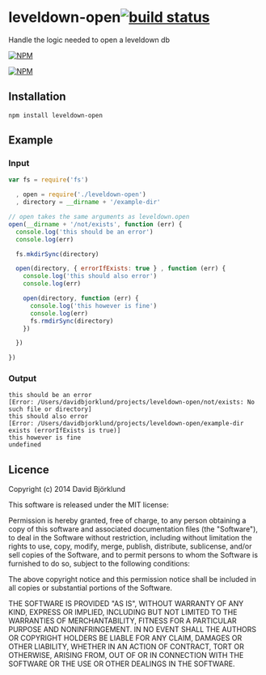 # leveldown-open[![build status](https://secure.travis-ci.org/kesla/leveldown-open.svg)](http://travis-ci.org/kesla/leveldown-open)

Handle the logic needed to open a leveldown db

[![NPM](https://nodei.co/npm/leveldown-open.png?downloads&stars)](https://nodei.co/npm/leveldown-open/)

[![NPM](https://nodei.co/npm-dl/leveldown-open.png)](https://nodei.co/npm/leveldown-open/)

## Installation

```
npm install leveldown-open
```

## Example

### Input

```javascript
var fs = require('fs')

  , open = require('./leveldown-open')
  , directory = __dirname + '/example-dir'

// open takes the same arguments as leveldown.open
open(__dirname + '/not/exists', function (err) {
  console.log('this should be an error')
  console.log(err)

  fs.mkdirSync(directory)

  open(directory, { errorIfExists: true } , function (err) {
    console.log('this should also error')
    console.log(err)

    open(directory, function (err) {
      console.log('this however is fine')
      console.log(err)
      fs.rmdirSync(directory)
    })

  })

})
```

### Output

```
this should be an error
[Error: /Users/davidbjorklund/projects/leveldown-open/not/exists: No such file or directory]
this should also error
[Error: /Users/davidbjorklund/projects/leveldown-open/example-dir exists (errorIfExists is true)]
this however is fine
undefined
```

## Licence

Copyright (c) 2014 David Björklund

This software is released under the MIT license:

Permission is hereby granted, free of charge, to any person obtaining a copy
of this software and associated documentation files (the "Software"), to deal
in the Software without restriction, including without limitation the rights
to use, copy, modify, merge, publish, distribute, sublicense, and/or sell
copies of the Software, and to permit persons to whom the Software is
furnished to do so, subject to the following conditions:

The above copyright notice and this permission notice shall be included in
all copies or substantial portions of the Software.

THE SOFTWARE IS PROVIDED "AS IS", WITHOUT WARRANTY OF ANY KIND, EXPRESS OR
IMPLIED, INCLUDING BUT NOT LIMITED TO THE WARRANTIES OF MERCHANTABILITY,
FITNESS FOR A PARTICULAR PURPOSE AND NONINFRINGEMENT. IN NO EVENT SHALL THE
AUTHORS OR COPYRIGHT HOLDERS BE LIABLE FOR ANY CLAIM, DAMAGES OR OTHER
LIABILITY, WHETHER IN AN ACTION OF CONTRACT, TORT OR OTHERWISE, ARISING FROM,
OUT OF OR IN CONNECTION WITH THE SOFTWARE OR THE USE OR OTHER DEALINGS IN
THE SOFTWARE.
